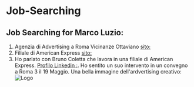 # Job-Searching
Job Searching for Marco Luzio:
------------------------------

1. Agenzia di Advertising a Roma Vicinanze Ottaviano [sito:](http://www.alanadvantage.net/)
2. Filiale di American Express [sito:](https://www.americanexpress.com/it/content/about-american-express.html?inav=it_sitefooter_about)
3. Ho parlato con Bruno Coletta che lavora in una filiale di American Express. [Profilo Linkedin :](https://www.linkedin.com/in/brunocoletta/). Ho sentito un suo intervento in un convegno a Roma 3 il 19 Maggio. Una bella immagine dell'ardvertising creativo: ![Logo](/images/logo.png)
